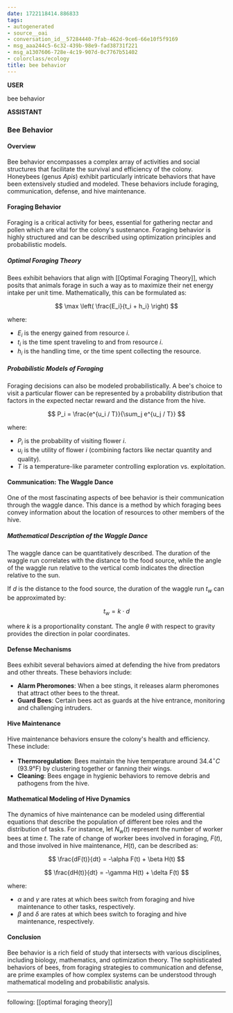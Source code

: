 ```yaml
---
date: 1722118414.886833
tags:
- autogenerated
- source__oai
- conversation_id__57284440-7fab-462d-9ce6-66e10f5f9169
- msg_aaa244c5-6c32-439b-98e9-fad38731f221
- msg_a1307606-728e-4c19-907d-0c7767b51402
- colorclass/ecology
title: bee behavior
---
```


**USER**

bee behavior


**ASSISTANT**

### Bee Behavior

#### Overview

Bee behavior encompasses a complex array of activities and social structures that facilitate the survival and efficiency of the colony. Honeybees (genus *Apis*) exhibit particularly intricate behaviors that have been extensively studied and modeled. These behaviors include foraging, communication, defense, and hive maintenance.

#### Foraging Behavior

Foraging is a critical activity for bees, essential for gathering nectar and pollen which are vital for the colony's sustenance. Foraging behavior is highly structured and can be described using optimization principles and probabilistic models.

##### Optimal Foraging Theory

Bees exhibit behaviors that align with [[Optimal Foraging Theory]], which posits that animals forage in such a way as to maximize their net energy intake per unit time. Mathematically, this can be formulated as:

$$
\max \left( \frac{E_i}{t_i + h_i} \right)
$$

where:
- $E_i$ is the energy gained from resource $i$.
- $t_i$ is the time spent traveling to and from resource $i$.
- $h_i$ is the handling time, or the time spent collecting the resource.

##### Probabilistic Models of Foraging

Foraging decisions can also be modeled probabilistically. A bee's choice to visit a particular flower can be represented by a probability distribution that factors in the expected nectar reward and the distance from the hive.

$$
P_i = \frac{e^{u_i / T}}{\sum_j e^{u_j / T}}
$$

where:
- $P_i$ is the probability of visiting flower $i$.
- $u_i$ is the utility of flower $i$ (combining factors like nectar quantity and quality).
- $T$ is a temperature-like parameter controlling exploration vs. exploitation.

#### Communication: The Waggle Dance

One of the most fascinating aspects of bee behavior is their communication through the waggle dance. This dance is a method by which foraging bees convey information about the location of resources to other members of the hive.

##### Mathematical Description of the Waggle Dance

The waggle dance can be quantitatively described. The duration of the waggle run correlates with the distance to the food source, while the angle of the waggle run relative to the vertical comb indicates the direction relative to the sun.

If $d$ is the distance to the food source, the duration of the waggle run $t_w$ can be approximated by:

$$
t_w = k \cdot d
$$

where $k$ is a proportionality constant. The angle $\theta$ with respect to gravity provides the direction in polar coordinates.

#### Defense Mechanisms

Bees exhibit several behaviors aimed at defending the hive from predators and other threats. These behaviors include:

- **Alarm Pheromones**: When a bee stings, it releases alarm pheromones that attract other bees to the threat.
- **Guard Bees**: Certain bees act as guards at the hive entrance, monitoring and challenging intruders.

#### Hive Maintenance

Hive maintenance behaviors ensure the colony's health and efficiency. These include:

- **Thermoregulation**: Bees maintain the hive temperature around $34.4^\circ C$ (93.9°F) by clustering together or fanning their wings.
- **Cleaning**: Bees engage in hygienic behaviors to remove debris and pathogens from the hive.

#### Mathematical Modeling of Hive Dynamics

The dynamics of hive maintenance can be modeled using differential equations that describe the population of different bee roles and the distribution of tasks. For instance, let $N_w(t)$ represent the number of worker bees at time $t$. The rate of change of worker bees involved in foraging, $F(t)$, and those involved in hive maintenance, $H(t)$, can be described as:

$$
\frac{dF(t)}{dt} = -\alpha F(t) + \beta H(t)
$$

$$
\frac{dH(t)}{dt} = -\gamma H(t) + \delta F(t)
$$

where:
- $\alpha$ and $\gamma$ are rates at which bees switch from foraging and hive maintenance to other tasks, respectively.
- $\beta$ and $\delta$ are rates at which bees switch to foraging and hive maintenance, respectively.

#### Conclusion

Bee behavior is a rich field of study that intersects with various disciplines, including biology, mathematics, and optimization theory. The sophisticated behaviors of bees, from foraging strategies to communication and defense, are prime examples of how complex systems can be understood through mathematical modeling and probabilistic analysis.


---


following: [[optimal foraging theory]]